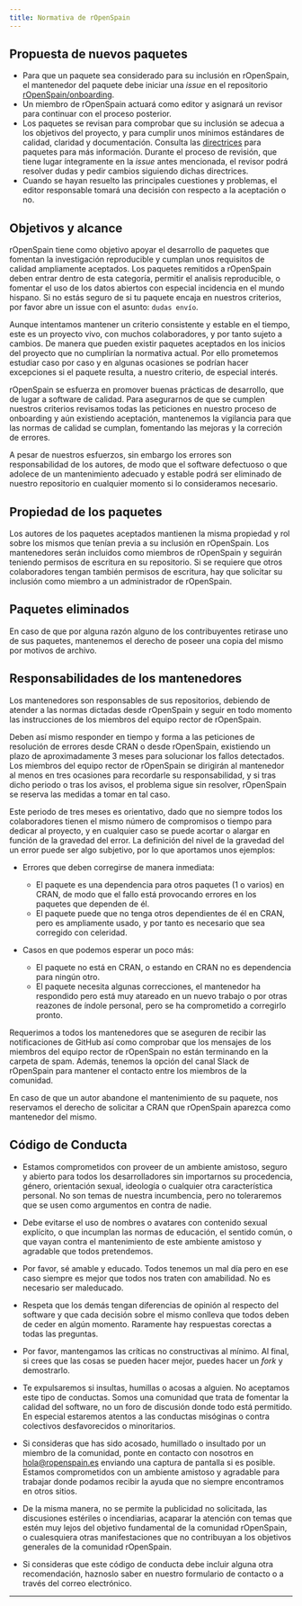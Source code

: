 ```yaml
---
title: Normativa de rOpenSpain
---
```


## Propuesta de nuevos paquetes

- Para que un paquete sea considerado para su inclusión en rOpenSpain, el
  mantenedor del paquete debe iniciar una _issue_ en el repositorio
  [rOpenSpain/onboarding](https://github.com/rOpenSpain/onboarding).
- Un miembro de rOpenSpain actuará como editor y asignará un revisor para
  continuar con el proceso posterior.
- Los paquetes se revisan para comprobar que su inclusión se adecua a los
  objetivos del proyecto, y para cumplir unos mínimos estándares de calidad,
  claridad y documentación. Consulta las [directrices](directrices) para
  paquetes para más información. Durante el proceso de revisión, que tiene
  lugar íntegramente en la _issue_ antes mencionada, el revisor podrá resolver
  dudas y pedir cambios siguiendo dichas directrices.
- Cuando se hayan resuelto las principales cuestiones y problemas, el editor
  responsable tomará una decisión con respecto a la aceptación o no.

## Objetivos y alcance

rOpenSpain tiene como objetivo apoyar el desarrollo de paquetes que fomentan la investigación reproducible y cumplan unos requisitos de calidad ampliamente aceptados. Los paquetes remitidos a rOpenSpain deben entrar dentro de esta categoría, permitir el analisis reproducible, o fomentar el uso de los datos abiertos con especial incidencia en el mundo hispano. Si no estás seguro de si tu paquete encaja en nuestros criterios, por favor abre un issue con el asunto: `dudas envío`.

Aunque intentamos mantener un criterio consistente y estable en el tiempo, este es un proyecto vivo, con muchos colaboradores, y por tanto sujeto a cambios. De manera que pueden existir paquetes aceptados en los inicios del proyecto que no cumplirían la normativa actual. Por ello prometemos estudiar caso por caso y en algunas ocasiones se podrían hacer excepciones si el paquete resulta, a nuestro criterio, de especial interés.

rOpenSpain se esfuerza en promover buenas prácticas de desarrollo, que de lugar a software de calidad. Para asegurarnos de que se cumplen nuestros criterios revisamos todas las peticiones en nuestro proceso de onboarding y aún existiendo aceptación, mantenemos la vigilancia para que las normas de calidad se cumplan, fomentando las mejoras y la correción de errores.

A pesar de nuestros esfuerzos, sin embargo los errores son responsabilidad de los autores, de modo que el software defectuoso o que adolece de un mantenimiento adecuado y estable podrá ser eliminado de nuestro repositorio en cualquier momento si lo consideramos necesario.

## Propiedad de los paquetes

Los autores de los paquetes aceptados mantienen la misma propiedad y rol sobre
los mismos que tenían previa a su inclusión en rOpenSpain. Los mantenedores
serán incluidos como miembros de rOpenSpain y seguirán teniendo permisos de
escritura en su repositorio. Si se requiere que otros colaboradores tengan
también permisos de escritura, hay que solicitar su inclusión como miembro a un
administrador de rOpenSpain.

## Paquetes eliminados

En caso de que por alguna razón alguno de los contribuyentes retirase uno de sus paquetes, mantenemos el derecho de poseer una copia del mismo por motivos de archivo.

## Responsabilidades de los mantenedores

Los mantenedores son responsables de sus repositorios, debiendo de atender a las normas dictadas desde rOpenSpain y seguir en todo momento las instrucciones de los miembros del equipo rector de rOpenSpain.

Deben así mismo responder en tiempo y forma a las peticiones de resolución de errores desde CRAN o desde rOpenSpain, existiendo un plazo de aproximadamente 3 meses para solucionar los fallos detectados. Los miembros del equipo rector de rOpenSpain se dirigirán al mantenedor al menos en tres ocasiones para recordarle su responsabilidad, y si tras dicho periodo o tras los avisos, el problema sigue sin resolver, rOpenSpain se reserva las medidas a tomar en tal caso.

Este periodo de tres meses es orientativo, dado que no siempre todos los colaboradores tienen el mismo número de compromisos o tiempo para dedicar al proyecto, y en cualquier caso se puede acortar o alargar en función de la gravedad del error. La definición del nivel de la gravedad del un error puede ser algo subjetivo, por lo que aportamos unos ejemplos:

- Errores que deben corregirse de manera inmediata:
    - El paquete es una dependencia para otros paquetes (1 o varios) en CRAN, de modo que el fallo está provocando errores en los paquetes que dependen de él.
    - El paquete puede que no tenga otros dependientes de él en CRAN, pero es ampliamente usado, y por tanto es necesario que sea corregido con celeridad.


- Casos en que podemos esperar un poco más:
    - El paquete no está en CRAN, o estando en CRAN no es dependencia para ningún otro.
    - El paquete necesita algunas correcciones, el mantenedor ha respondido pero está muy atareado en un nuevo trabajo o por otras reazones de índole personal, pero se ha comprometido a corregirlo pronto.

Requerimos a todos los mantenedores que se aseguren de recibir las notificaciones de GitHub así como comprobar que los mensajes de los miembros del equipo rector de rOpenSpain no están terminando en la carpeta de spam. Además, tenemos la opción del canal Slack de rOpenSpain para mantener el contacto entre los miembros de la comunidad.

En caso de que un autor abandone el mantenimiento de su paquete, nos reservamos el derecho de solicitar a CRAN que rOpenSpain aparezca como mantenedor del mismo.

## Código de Conducta

* Estamos comprometidos con proveer de un ambiente amistoso, seguro y abierto para todos los desarrolladores sin importarnos su procedencia, género, orientación sexual, ideología o cualquier otra característica personal. No son temas de nuestra incumbencia, pero no toleraremos que se usen como argumentos en contra de nadie.

* Debe evitarse el uso de nombres o avatares con contenido sexual explícito, o que incumplan las normas de educación, el sentido común, o que vayan contra el mantenimiento de este ambiente amistoso y agradable que todos pretendemos.

* Por favor, sé amable y educado. Todos tenemos un mal día pero en ese caso siempre es mejor que todos nos traten con amabilidad. No es necesario ser maleducado.

* Respeta que los demás tengan diferencias de opinión al respecto del software y que cada decisión sobre el mismo conlleva que todos deben de ceder en algún momento. Raramente hay respuestas corectas a todas las preguntas.

* Por favor, mantengamos las críticas no constructivas al mínimo. Al final, si crees que las cosas se pueden hacer mejor, puedes hacer un _fork_ y demostrarlo.

* Te expulsaremos si insultas, humillas o acosas a alguien. No aceptamos este tipo de conductas. Somos una comunidad que trata de fomentar la calidad del software, no un foro de discusión donde todo está permitido. En especial estaremos atentos a las conductas misóginas o contra colectivos desfavorecidos o minoritarios.

* Si consideras que has sido acosado, humillado o insultado por un miembro de la comunidad, ponte en contacto con nosotros en hola@ropenspain.es enviando una captura de pantalla si es posible. Estamos comprometidos con un ambiente amistoso y agradable para trabajar donde podamos recibir la ayuda que no siempre encontramos en otros sitios.

* De la misma manera, no se permite la publicidad no solicitada, las discusiones estériles o incendiarias, acaparar la atención con temas que estén muy lejos del objetivo fundamental de la comunidad rOpenSpain, o cualesquiera otras manifestaciones que no contribuyan a los objetivos generales de la comunidad rOpenSpain.

* Si consideras que este código de conducta debe incluir alguna otra recomendación, haznoslo saber en nuestro formulario de contacto o a través del correo electrónico.

---













